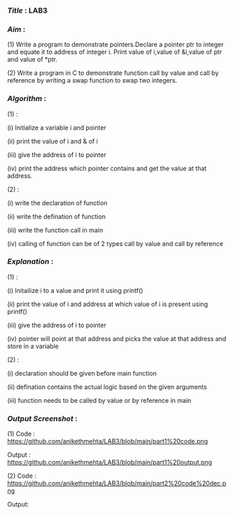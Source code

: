 ### ***Title*** : LAB3
### ***Aim*** : 

(1) Write a program to demonstrate pointers.Declare a pointer ptr to integer and equate it to address of integer i. Print value of i,value of &i,value of ptr and value of *ptr.

(2) Write a program in C to demonstrate function call by value and call by reference by writing a swap function to swap two integers.

### ***Algorithm*** :

(1) :

   (i) Initialize a variable i and pointer
   
   (ii) print the value of i and & of i
   
   (iii) give the address of i to pointer
   
   (iv) print the address which pointer contains and get the value at that address.

(2) : 

   (i) write the declaration of function
   
   (ii) write the defination of function

   (iii) write the function call in main

   (iv) calling of function can be of 2 types call by value and call by reference

### ***Explanation*** :

(1) : 

   (i) Initailize i to a value and print it using printf()

   (ii) print the value of i and address at which value of i is present using printf()

   (iii) give the address of i to pointer

   (iv) pointer will point at that address and picks the value at that address and store in a variable

(2) :

   (i) declaration should be given before main function 

   (ii) defination contains the actual logic based on the given arguments

   (iii) function needs to be called by value or by reference in main 

### ***Output Screenshot*** :

(1) Code : https://github.com/anikethmehta/LAB3/blob/main/part1%20code.png
    
   Output : https://github.com/anikethmehta/LAB3/blob/main/part1%20output.png

(2) Code : https://github.com/anikethmehta/LAB3/blob/main/part2%20code%20dec.png

   Output:

    
    
